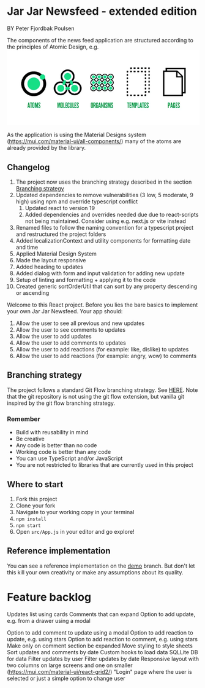 # Jar Jar Newsfeed - extended edition

BY Peter Fjordbak Poulsen

The components of the news feed application are structured according to the principles of Atomic Design, e.g.
![Atomic Design](docs/image.png)

As the application is using the Material Designs system (https://mui.com/material-ui/all-components/) many of the atoms are already provided by the library.

## Changelog

1. The project now uses the branching strategy described in the section [Branching strategy](#branching-strategy)
1. Updated dependencies to remove vulnerabilities (3 low, 5 moderate, 9 high) using npm and override typescript conflict
   1. Updated react to version 19
   1. Added dependencies and overrides needed due due to react-scripts not being maintained. Consider using e.g. next.js or vite instead
1. Renamed files to follow the naming convention for a typescript project and restructured the project folders
1. Added localizationContext and utility components for formatting date and time
1. Applied Material Design System
1. Made the layout responsive
1. Added heading to updates
1. Added dialog with form and input validation for adding new update
1. Setup of linting and formatting + applying it to the code
1. Created generic sortOrderUtil that can sort by any property descending or ascending

Welcome to this React project. Before you lies the bare basics to implement your own Jar Jar Newsfeed. Your app should:

1.  Allow the user to see all previous and new updates
1.  Allow the user to see comments to updates
1.  Allow the user to add updates
1.  Allow the user to add comments to updates
1.  Allow the user to add reactions (for example: like, dislike) to updates
1.  Allow the user to add reactions (for example: angry, wow) to comments

## Branching strategy

The project follows a standard Git Flow branching strategy. See [HERE](https://www.atlassian.com/git/tutorials/comparing-workflows/gitflow-workflow). Note that the git repository is not using the git flow extension, but vanilla git inspired by the git flow branching strategy.

### Remember

- Build with reusability in mind
- Be creative
- Any code is better than no code
- Working code is better than any code
- You can use TypeScript and/or JavaScript
- You are not restricted to libraries that are currently used in this project

## Where to start

1.  Fork this project
2.  Clone your fork
3.  Navigate to your working copy in your terminal
4.  `npm install`
5.  `npm start`
6.  Open `src/App.js` in your editor and go explore!

## Reference implementation

You can see a reference implementation on the [demo](https://github.com/uvdata/jarjar-newsfeed/tree/demo) branch. But
don't let this kill your own creativity or make any assumptions about its quality.

# Feature backlog

Updates list using cards
Comments that can expand
Option to add update, e.g. from a drawer using a modal

Option to add comment to update using a modal
Option to add reaction to update, e.g. using stars
Option to add reaction to comment, e.g. using stars
Make only on comment section be expanded
Move styling to style sheets
Sort updates and comments by date
Custom hooks to load data
SQLLite DB for data
Filter updates by user
Filter updates by date
Responsive layout with two columns on large screens and one on smaller (https://mui.com/material-ui/react-grid2/)
"Login" page where the user is selected or just a simple option to change user
